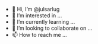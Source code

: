 - 👋 Hi, I’m @julsarlug
- 👀 I’m interested in ...
- 🌱 I’m currently learning ...
- 💞️ I’m looking to collaborate on ...
- 📫 How to reach me ...

<!---
julsarlug/julsarlug is a ✨ special ✨ repository because its `README.md` (this file) appears on your GitHub profile.
You can click the Preview link to take a look at your changes.
--->
